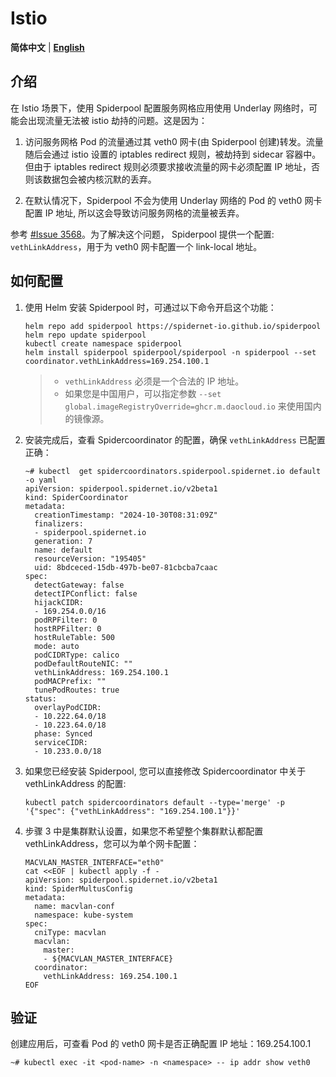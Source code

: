 # Istio

**简体中文** | [**English**](./istio.md)

## 介绍

在 Istio 场景下，使用 Spiderpool 配置服务网格应用使用 Underlay 网络时，可能会出现流量无法被 istio 劫持的问题。这是因为：

1. 访问服务网格 Pod 的流量通过其 veth0 网卡(由 Spiderpool 创建)转发。流量随后会通过 istio 设置的 iptables redirect 规则，被劫持到 sidecar 容器中。但由于 iptables redirect 规则必须要求接收流量的网卡必须配置 IP 地址，否则该数据包会被内核沉默的丢弃。

2. 在默认情况下，Spiderpool 不会为使用 Underlay 网络的 Pod 的 veth0 网卡配置 IP 地址, 所以这会导致访问服务网格的流量被丢弃。

参考 [#Issue 3568](https://github.com/spidernet-io/spiderpool/issues/3568)。为了解决这个问题， Spiderpool 提供一个配置: `vethLinkAddress`，用于为 veth0 网卡配置一个 link-local 地址。

## 如何配置

1. 使用 Helm 安装 Spiderpool 时，可通过以下命令开启这个功能：

    ```shell
    helm repo add spiderpool https://spidernet-io.github.io/spiderpool
    helm repo update spiderpool
    kubectl create namespace spiderpool
    helm install spiderpool spiderpool/spiderpool -n spiderpool --set coordinator.vethLinkAddress=169.254.100.1
    ```

    > - `vethLinkAddress` 必须是一个合法的 IP 地址。
    > - 如果您是中国用户，可以指定参数 `--set global.imageRegistryOverride=ghcr.m.daocloud.io` 来使用国内的镜像源。

2. 安装完成后，查看 Spidercoordinator 的配置，确保 `vethLinkAddress` 已配置正确：

    ```shell
    ~# kubectl  get spidercoordinators.spiderpool.spidernet.io default -o yaml
    apiVersion: spiderpool.spidernet.io/v2beta1
    kind: SpiderCoordinator
    metadata:
      creationTimestamp: "2024-10-30T08:31:09Z"
      finalizers:
      - spiderpool.spidernet.io
      generation: 7
      name: default
      resourceVersion: "195405"
      uid: 8bdceced-15db-497b-be07-81cbcba7caac
    spec:
      detectGateway: false
      detectIPConflict: false
      hijackCIDR:
      - 169.254.0.0/16
      podRPFilter: 0
      hostRPFilter: 0
      hostRuleTable: 500
      mode: auto
      podCIDRType: calico
      podDefaultRouteNIC: ""
      vethLinkAddress: 169.254.100.1
      podMACPrefix: ""
      tunePodRoutes: true
    status:
      overlayPodCIDR:
      - 10.222.64.0/18
      - 10.223.64.0/18
      phase: Synced
      serviceCIDR:
      - 10.233.0.0/18
    ```

3. 如果您已经安装 Spiderpool, 您可以直接修改 Spidercoordinator 中关于 vethLinkAddress 的配置:

    ```shell
    kubectl patch spidercoordinators default --type='merge' -p '{"spec": {"vethLinkAddress": "169.254.100.1"}}'
    ```

4. 步骤 3 中是集群默认设置，如果您不希望整个集群默认都配置 vethLinkAddress，您可以为单个网卡配置：

    ```shell
    MACVLAN_MASTER_INTERFACE="eth0"
    cat <<EOF | kubectl apply -f -
    apiVersion: spiderpool.spidernet.io/v2beta1
    kind: SpiderMultusConfig
    metadata:
      name: macvlan-conf
      namespace: kube-system
    spec:
      cniType: macvlan
      macvlan:
        master:
        - ${MACVLAN_MASTER_INTERFACE}
      coordinator:
        vethLinkAddress: 169.254.100.1
    EOF
    ```

## 验证

创建应用后，可查看 Pod 的 veth0 网卡是否正确配置 IP 地址：169.254.100.1

```shell
~# kubectl exec -it <pod-name> -n <namespace> -- ip addr show veth0
```
